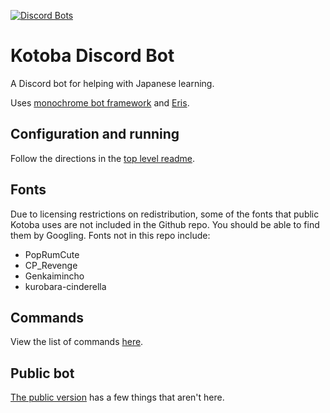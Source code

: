 [![Discord Bots](https://discordbots.org/api/widget/251239170058616833.png)](https://discordbots.org/bot/251239170058616833)

# Kotoba Discord Bot

A Discord bot for helping with Japanese learning.

Uses [monochrome bot framework](https://github.com/mistval/monochrome) and [Eris](https://github.com/abalabahaha/eris).

## Configuration and running

Follow the directions in the [top level readme](https://github.com/mistval/kotoba).

## Fonts

Due to licensing restrictions on redistribution, some of the fonts that public Kotoba uses are not included in the Github repo. You should be able to find them by Googling. Fonts not in this repo include:

* PopRumCute
* CP_Revenge
* Genkaimincho
* kurobara-cinderella

## Commands

View the list of commands [here](https://kotobaweb.com/bot).

## Public bot

[The public version](https://discordapp.com/oauth2/authorize?client_id=251239170058616833&scope=bot) has a few things that aren't here.
